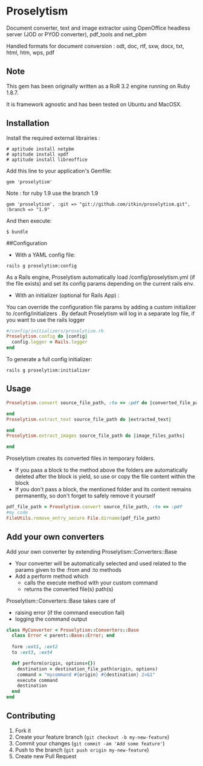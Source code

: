 # Proselytism

Document converter, text and image extractor using OpenOffice headless server (JOD or PYOD converter), pdf_tools and net_pbm

Handled formats for document conversion : odt, doc, rtf, sxw, docx, txt, html, htm, wps, pdf

## Note

This gem has been originally written as a RoR 3.2 engine running on Ruby 1.8.7. 

It is framework agnostic and has been tested on Ubuntu and MacOSX.

## Installation

Install the required external librairies :

    # aptitude install netpbm
    # aptitude install xpdf
    # aptitude install libreoffice
    
Add this line to your application's Gemfile:

    gem 'proselytism'

Note : for ruby 1.9 use the branch 1.9

    gem 'proselytism', :git => "git://github.com/itkin/proselytism.git", :branch => "1.9"

And then execute:

    $ bundle

##Configuration

  - With a YAML config file:

  ```
  rails g proselytism:config
  ```

  As a Rails engine, Proselytism automatically load /config/proselytism.yml (if the file exists) and set its config params depending on the current rails env.

  - With an initializer (optional for Rails App) :

  You can override the configuration file params by adding a custom initializer to /config/initializers .
  By default Proselytism will log in a separate log file, if you want to use the rails logger

  ```ruby
  #/config/initializers/proselytism.rb
  Proselytism.config do |config|
    config.logger = Rails.logger
  end
  ```

  To generate a full config initializer:

  ```
  rails g proselytism:initializer
  ```

## Usage

```ruby
Proselytism.convert source_file_path, :to => :pdf do |converted_file_path|

end
Proselytism.extract_text source_file_path do |extracted_text|

end
Proselytism.extract_images source_file_path do |image_files_paths|

end
```

Proselytism creates its converted files in temporary folders.
  - If you pass a block to the method above the folders are automatically deleted after the block is yield, so use or copy the file content within the block
  - If you don't pass a block, the mentioned folder and its content remains permanently, so don't forget to safely remove it yourself

```ruby
pdf_file_path = Proselytism.convert source_file_path, :to => :pdf
#my code
FileUtils.remove_entry_secure File.dirname(pdf_file_path)
```
    
## Add your own converters

Add your own converter by extending Proselytism::Converters::Base
  - Your converter will be automatically selected and used related to the params given to the :from and :to methods
  - Add a perform method which
    - calls the execute method with your custom command
    - returns the converted file(s) path(s)

Proselytism::Converters::Base takes care of 
  - raising error (if the command execution fail) 
  - logging the command output

```ruby
class MyConverter < Proselytism::Converters::Base
  class Error < parent::Base::Error; end
  
  form :ext1, :ext2
  to :ext3, :ext4

  def perform(origin, options={})
    destination = destination_file_path(origin, options)
    command = "mycommand #{origin} #{destination} 2>&1"
    execute command
    destination
  end
end
```
## Contributing

1. Fork it
2. Create your feature branch (`git checkout -b my-new-feature`)
3. Commit your changes (`git commit -am 'Add some feature'`)
4. Push to the branch (`git push origin my-new-feature`)
5. Create new Pull Request
